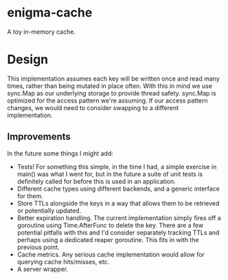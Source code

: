 # enigma-cache
A toy in-memory cache.

# Design

This implementation assumes each key will be written once and read
many times, rather than being mutated in place often. With this in
mind we use sync.Map as our underlying storage to provide thread
safety. sync.Map is optimized for the access pattern we're
assuming. If our access pattern changes, we would need to consider
swapping to a different implementation.

## Improvements

In the future some things I might add:

* Tests! For something this simple, in the time I had, a simple
  exercise in main() was what I went for, but in the future a suite of
  unit tests is definitely called for before this is used in an
  application.
* Different cache types using different backends, and a generic interface for them.
* Store TTLs alongside the keys in a way that allows them to be
  retrieved or potentially updated.
* Better expiration handling. The current implementation simply fires
  off a goroutine using Time.AfterFunc to delete the key. There are a
  few potential pitfalls with this and I'd consider separately
  tracking TTLs and perhaps using a dedicated reaper goroutine. This
  fits in with the previous point.
* Cache metrics. Any serious cache implementation would allow for
  querying cache hits/misses, etc.
* A server wrapper.
